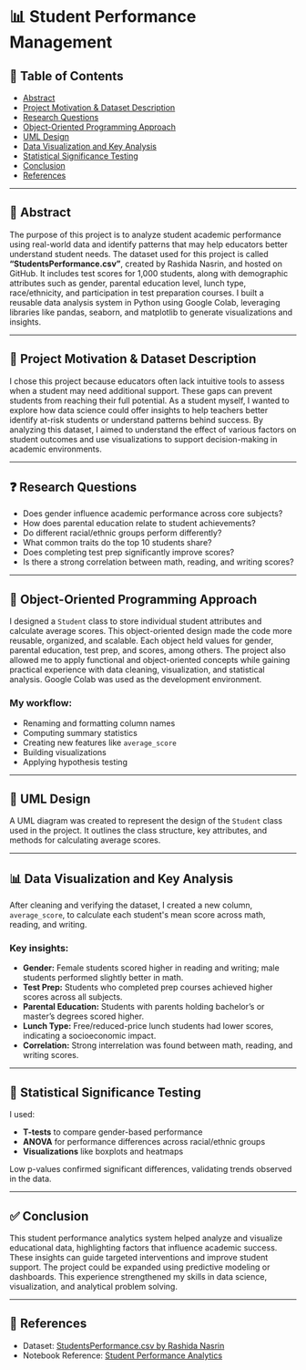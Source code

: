 # 📊 Student Performance Management

## 📑 Table of Contents
- [Abstract](#abstract)  
- [Project Motivation & Dataset Description](#project-motivation--dataset-description)  
- [Research Questions](#research-questions)  
- [Object-Oriented Programming Approach](#object-oriented-programming-approach)  
- [UML Design](#uml-design)  
- [Data Visualization and Key Analysis](#data-visualization-and-key-analysis)  
- [Statistical Significance Testing](#statistical-significance-testing)  
- [Conclusion](#conclusion)  
- [References](#references)  

---

## 🧠 Abstract  
The purpose of this project is to analyze student academic performance using real-world data and identify patterns that may help educators better understand student needs. The dataset used for this project is called **“StudentsPerformance.csv”**, created by Rashida Nasrin, and hosted on GitHub. It includes test scores for 1,000 students, along with demographic attributes such as gender, parental education level, lunch type, race/ethnicity, and participation in test preparation courses. I built a reusable data analysis system in Python using Google Colab, leveraging libraries like pandas, seaborn, and matplotlib to generate visualizations and insights.

---

## 🎯 Project Motivation & Dataset Description  
I chose this project because educators often lack intuitive tools to assess when a student may need additional support. These gaps can prevent students from reaching their full potential. As a student myself, I wanted to explore how data science could offer insights to help teachers better identify at-risk students or understand patterns behind success. By analyzing this dataset, I aimed to understand the effect of various factors on student outcomes and use visualizations to support decision-making in academic environments.

---

## ❓ Research Questions  

- Does gender influence academic performance across core subjects?  
- How does parental education relate to student achievements?  
- Do different racial/ethnic groups perform differently?  
- What common traits do the top 10 students share?  
- Does completing test prep significantly improve scores?  
- Is there a strong correlation between math, reading, and writing scores?

---

## 🔧 Object-Oriented Programming Approach  

I designed a `Student` class to store individual student attributes and calculate average scores. This object-oriented design made the code more reusable, organized, and scalable. Each object held values for gender, parental education, test prep, and scores, among others. The project also allowed me to apply functional and object-oriented concepts while gaining practical experience with data cleaning, visualization, and statistical analysis. Google Colab was used as the development environment.

### My workflow:
- Renaming and formatting column names  
- Computing summary statistics  
- Creating new features like `average_score`  
- Building visualizations  
- Applying hypothesis testing  

---

## 📐 UML Design  
A UML diagram was created to represent the design of the `Student` class used in the project. It outlines the class structure, key attributes, and methods for calculating average scores.

---

## 📊 Data Visualization and Key Analysis  

After cleaning and verifying the dataset, I created a new column, `average_score`, to calculate each student's mean score across math, reading, and writing.

### Key insights:
- **Gender:** Female students scored higher in reading and writing; male students performed slightly better in math.  
- **Test Prep:** Students who completed prep courses achieved higher scores across all subjects.  
- **Parental Education:** Students with parents holding bachelor’s or master’s degrees scored higher.  
- **Lunch Type:** Free/reduced-price lunch students had lower scores, indicating a socioeconomic impact.  
- **Correlation:** Strong interrelation was found between math, reading, and writing scores.

---

## 🧪 Statistical Significance Testing  

I used:
- **T-tests** to compare gender-based performance  
- **ANOVA** for performance differences across racial/ethnic groups  
- **Visualizations** like boxplots and heatmaps  

Low p-values confirmed significant differences, validating trends observed in the data.

---

## ✅ Conclusion  

This student performance analytics system helped analyze and visualize educational data, highlighting factors that influence academic success. These insights can guide targeted interventions and improve student support. The project could be expanded using predictive modeling or dashboards. This experience strengthened my skills in data science, visualization, and analytical problem solving.

---

## 🔗 References  
- Dataset: [StudentsPerformance.csv by Rashida Nasrin](https://github.com/rashida048/Datasets/blob/master/StudentsPerformance.csv)  
- Notebook Reference: [Student Performance Analytics](https://github.com/sharmaroshan/Students-Performance-Analytics/blob/master/Student_Performance.ipynb)

